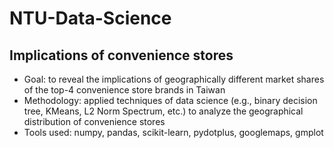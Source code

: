 # NTU-Data-Science
## Implications of convenience stores
- Goal: to reveal the implications of geographically different market shares of the top-4 convenience
store brands in Taiwan
- Methodology: applied techniques of data science (e.g., binary decision tree, KMeans, L2 Norm
Spectrum, etc.) to analyze the geographical distribution of convenience stores
- Tools used: numpy, pandas, scikit-learn, pydotplus, googlemaps, gmplot
